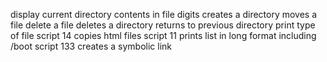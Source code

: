 display current directory contents in file digits
creates a directory
moves a file
delete a file
deletes a directory
returns to previous directory
print type of file
script 14 copies html files
script 11 prints list in long format including /boot
script 133 creates a symbolic link
